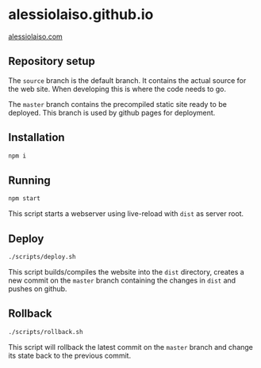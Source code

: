 # alessiolaiso.github.io

[alessiolaiso.com](https://alessiolaiso.com)

## Repository setup

The `source` branch is the default branch.
It contains the actual source for the web site.
When developing this is where the code needs to go.

The `master` branch contains the precompiled static site ready to be deployed.
This branch is used by github pages for deployment.

## Installation

```sh
npm i
```

## Running

```sh
npm start
```

This script starts a webserver using live-reload with `dist` as server root.

## Deploy

```sh
./scripts/deploy.sh
```

This script builds/compiles the website into the `dist` directory, creates a new commit on the `master` branch containing the changes in `dist` and pushes on github.

## Rollback

```sh
./scripts/rollback.sh
```

This script will rollback the latest commit on the `master` branch and change its state back to the previous commit.

